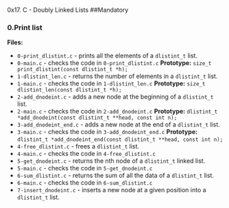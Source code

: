 0x17. C - Doubly Linked Lists
##Mandatory


### 0.Print list
**Files:**
* `0-print_dlistint.c` - prints all the elements of a `dlistint_t` list.
* `0-main.c` - checks the code in `0-print_dlistint.c`
**Prototype:** `size_t print_dlistint(const dlistint_t *h);`
* `1-dlistint_len.c` - returns the number of elements in a `dlistint_t` list.
* `1-main.c` - checks the code in `1-dlistint_len.c`
**Prototype:** `size_t dlistint_len(const dlistint_t *h);`
* `2-add_dnodeint.c` - adds a new node at the beginning of a `dlistint_t` list.
* `2-main.c` - checks the code in `2-add_dnodeint.c`
**Prototype:** `dlistint_t *add_dnodeint(const dlistint_t **head, const int n);`
* `3-add_dnodeint_end.c` - adds a new node at the end of a `dlistint_t` list.
* `3-main.c` - checks the code in `3-add_dnodeint_end.c`
**Prototype:** `dlistint_t *add_dnodeint_end(const dlistint_t **head, const int n);`
* `4-free_dlistint.c` - frees a `dlistint_t` list.
* `4-main.c` - checks the code in `4-free_dlistint.c`
* `5-get_dnodeint.c` - returns the nth node of a `dlistint_t` linked list.
* `5-main.c` - checks the code in `5-get_dnodeint.c`
* `6-sum_dlistint.c` - returns the sum of all the data of a `dlistint_t` list.
* `6-main.c` - checks the code in `6-sum_dlistint.c`
* `7-insert_dnodeint.c` - inserts a new node at a given position into a `dlistint_t` list.
